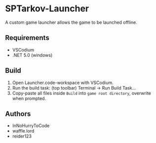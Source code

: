 # SPTarkov-Launcher

A custom game launcher allows the game to be launched offline.

## Requirements

- VSCodium
- .NET 5.0 (windows)

## Build

1. Open Launcher.code-workspace with VSCodium.
2. Run the build task: (top toolbar) Terminal -> Run Build Task...
3. Copy-paste all files inside `Build` into `game root directory`, overwrite when prompted.

## Authors

- InNoHurryToCode
- waffle.lord
- reider123
